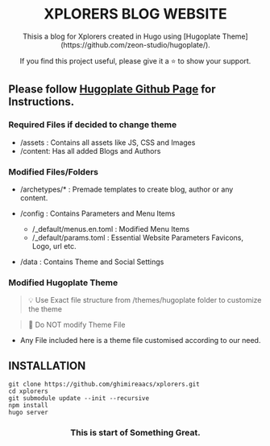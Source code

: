 <h1 align="center">XPLORERS BLOG WEBSITE</h1>

<p align="center">Thisis a blog for Xplorers created in Hugo using [Hugoplate Theme](https://github.com/zeon-studio/hugoplate/).</p>


<p align=center> If you find this project useful, please give it a ⭐ to show your support.</p>


Please follow [Hugoplate Github Page](https://github.com/zeon-studio/hugoplate/) for Instructions.
---

### Required Files if decided to change theme

- /assets : Contains all assets like JS, CSS and Images
- /content: Has all added Blogs and Authors

### Modified Files/Folders

- /archetypes/* : Premade templates to create blog, author or any content.

- /config : Contains Parameters and Menu Items
  - /_default/menus.en.toml : Modified Menu Items
  - /_default/params.toml : Essential Website Parameters Favicons, Logo, url etc.

- /data : Contains Theme and Social Settings

### Modified Hugoplate Theme

> 💡 Use Exact file structure from /themes/hugoplate folder to customize the theme

> 🚫 Do NOT modify Theme File

- Any File included here is a theme file customised according to our need.


## INSTALLATION

```
git clone https://github.com/ghimireaacs/xplorers.git
cd xplorers
git submodule update --init --recursive
npm install
hugo server
```

<h3 align="center">This is start of Something Great.</h3>

